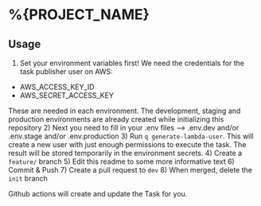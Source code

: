 # %{PROJECT_NAME}

## Usage

1) Set your environment variables first! We need the credentials for the task publisher user on AWS:
  - AWS_ACCESS_KEY_ID
  - AWS_SECRET_ACCESS_KEY
  
  These are needed in each environment. The development, staging and production environments are already created while initializing this repository
2) Next you need to fill in your .env files --> .env.dev and/or .env.stage and/or .env.production
3) Run `q generate-lambda-user`. This will create a new user with just enough permissions to execute the task. The result will be stored temporarily in the environment secrets. 
4) Create a `feature/` branch
5) Edit this readme to some more informative text
6) Commit & Push
7) Create a pull request to `dev`
8) When merged, delete the `init` branch

Github actions will create and update the Task for you.
